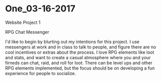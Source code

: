 # One_03-16-2017
Website Project 1

RPG Chat Messenger

I'd like to begin by blurting out my intentions for this project. I use messengers at work and in class to talk to people, and figure there are no cool incentives or extras about the process. I love RPG elements like loot and stats, and want to create a casual atmosphere where you and your firneds can chat, raid, and roll for loot. There can be level ups and other RPG elements implemented, but the focus should be on developing a fun experience for people to socialize.
